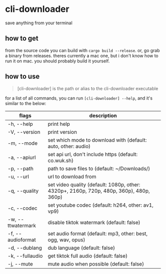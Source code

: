 # cli-downloader
save anything from your terminal
## how to get
from the source code you can build with `cargo build --release`. or, go grab a binary from releases. theres currently a mac one, but i don't know how to run it on mac. you should probably build it yourself.
## how to use
> [cli-downloader] is the path or alias to the cli-downloader executable  

for a list of all commands, you can run `[cli-downloader] --help`, and it's similar to the below:  

| flags                            | description                                                                               |
|----------------------------------|-------------------------------------------------------------------------------------------|
|  -h, --help                      | print help                                                                                |
|  -V, --version                   | print version                                                                             |
|  -m, --mode <mode>               | set which mode to download with (default: auto, other: audio)                             |
|  -a, --apiurl <apiurl>           | set api url, don't include https (default: co.wuk.sh)                                     |
|  -p, --path <path>               | path to save files to (default: ~/Downloads/)                                             |
|  -u, --url <url>                 | url to download from                                                                      |
|  -q, --quality <quality>         | set video quality (default: 1080p, other: 4320p+, 2160p, 720p, 480p, 360p), 480p, 360p)   |
|  -c, --codec <codec>             | set youtube codec (default: h264, other: av1, vp9)                                        |
|  -w, --ttwatermark               | disable tiktok watermark (default: false)                                                 |
|  -f, --audioformat <audioformat> | set audio format (default: mp3, other: best, ogg, wav, opus)                              |
|  -d, --dublang                   | dub language (default: false)                                                             |
|  -k, --fullaudio                 | get tiktok full audio (default: false)                                                    |
|  -j, --mute                      | mute audio when possible (default: false)                                                 |
